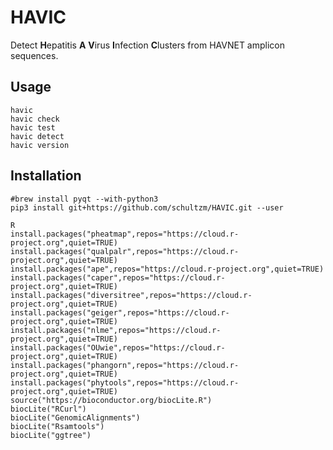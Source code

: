 # HAVIC
Detect **H**epatitis **A** **V**irus **I**nfection **C**lusters from HAVNET amplicon sequences.  

## Usage

    havic
    havic check
    havic test
    havic detect
    havic version



## Installation
```
#brew install pyqt --with-python3
pip3 install git+https://github.com/schultzm/HAVIC.git --user

R
install.packages("pheatmap",repos="https://cloud.r-project.org",quiet=TRUE)
install.packages("qualpalr",repos="https://cloud.r-project.org",quiet=TRUE)
install.packages("ape",repos="https://cloud.r-project.org",quiet=TRUE)
install.packages("caper",repos="https://cloud.r-project.org",quiet=TRUE)
install.packages("diversitree",repos="https://cloud.r-project.org",quiet=TRUE)
install.packages("geiger",repos="https://cloud.r-project.org",quiet=TRUE)
install.packages("nlme",repos="https://cloud.r-project.org",quiet=TRUE)
install.packages("OUwie",repos="https://cloud.r-project.org",quiet=TRUE)
install.packages("phangorn",repos="https://cloud.r-project.org",quiet=TRUE)
install.packages("phytools",repos="https://cloud.r-project.org",quiet=TRUE)
source("https://bioconductor.org/biocLite.R")
biocLite("RCurl")
biocLite("GenomicAlignments")
biocLite("Rsamtools")
biocLite("ggtree")
```
